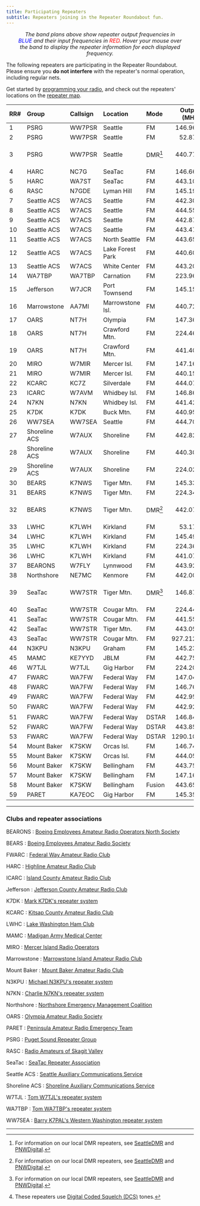 ```yaml
---
title: Participating Repeaters
subtitle: Repeaters joining in the Repeater Roundabout fun.
---
```


<div id="spectra"></div>

<p style="margin: 5px 2rem; font-size: 0.9rem; text-align:center; font-style: italic;">
The band plans above show repeater output frequencies in <span style="color: blue;">BLUE</span> and
their input frequencies in <span style="color: red;">RED</span>.  Hover your mouse over the band to
display the repeater information for each displayed frequency.
</p>

The following repeaters are participating in the Repeater Roundabout. Please ensure you **do not
interfere** with the repeater's normal operation, including regular nets.

Get started by [programming your radio](/files), and check out the repeaters' locations on the
[repeater map](/map).

| RR#   | Group         | Callsign   | Location         | Mode      |   Output (MHz) |   Offset (MHz) |                  Tone (Hz) |
|:------|:--------------|:-----------|:-----------------|:----------|---------------:|---------------:|---------------------------:|
| 1     | PSRG          | WW7PSR     | Seattle          | FM        |        146.960 |           -0.6 |                      103.5 |
| 2     | PSRG          | WW7PSR     | Seattle          | FM        |         52.870 |           -1.7 |                      103.5 |
| 3     | PSRG          | WW7PSR     | Seattle          | DMR[^dmr] |        440.775 |           +5.0 | CC2/TS1 Seattle1 TG/803153 |
| 4     | HARC          | NC7G       | SeaTac           | FM        |        146.660 |           -0.6 |                      103.5 |
| 5     | HARC          | WA7ST      | SeaTac           | FM        |        443.100 |           +5.0 |                      103.5 |
| 6     | RASC          | N7GDE      | Lyman Hill       | FM        |        145.190 |           -0.6 |                      127.3 |
| 7     | Seattle ACS   | W7ACS      | Seattle          | FM        |        442.300 |           +5.0 |                      141.3 |
| 8     | Seattle ACS   | W7ACS      | Seattle          | FM        |        444.550 |           +5.0 |                      141.3 |
| 9     | Seattle ACS   | W7ACS      | Seattle          | FM        |        442.875 |           +5.0 |                      141.3 |
| 10    | Seattle ACS   | W7ACS      | Seattle          | FM        |        443.475 |           +5.0 |                      141.3 |
| 11    | Seattle ACS   | W7ACS      | North Seattle    | FM        |        443.650 |           +5.0 |                      141.3 |
| 12    | Seattle ACS   | W7ACS      | Lake Forest Park | FM        |        440.600 |           +5.0 |                      141.3 |
| 13    | Seattle ACS   | W7ACS      | White Center     | FM        |        443.200 |           +5.0 |                      141.3 |
| 14    | WA7TBP        | WA7TBP     | Carnation        | FM        |        223.960 |           -1.6 |                      123.0 |
| 15    | Jefferson     | W7JCR      | Port Townsend    | FM        |        145.150 |           -0.6 |                      114.8 |
| 16    | Marrowstone   | AA7MI      | Marrowstone Isl. | FM        |        440.725 |           +5.0 |                      114.8 |
| 17    | OARS          | NT7H       | Olympia          | FM        |        147.360 |           +0.6 |                      103.5 |
| 18    | OARS          | NT7H       | Crawford Mtn.    | FM        |        224.460 |           -1.6 |                      103.5 |
| 19    | OARS          | NT7H       | Crawford Mtn.    | FM        |        441.400 |           +5.0 |                      103.5 |
| 20    | MIRO          | W7MIR      | Mercer Isl.      | FM        |        147.160 |           +0.6 |                      146.2 |
| 21    | MIRO          | W7MIR      | Mercer Isl.      | FM        |        440.150 |           +5.0 |                      103.5 |
| 22    | KCARC         | KC7Z       | Silverdale       | FM        |        444.075 |           +5.0 |                      103.5 |
| 23    | ICARC         | W7AVM      | Whidbey Isl.     | FM        |        146.860 |           -0.6 |                      127.3 |
| 24    | N7KN          | N7KN       | Whidbey Isl.     | FM        |        441.425 |           +5.0 |                      110.9 |
| 25    | K7DK          | K7DK       | Buck Mtn.        | FM        |        440.950 |           +5.0 |                      110.9 |
| 26    | WW7SEA        | WW7SEA     | Seattle          | FM        |        444.700 |           +5.0 |                      103.5 |
| 27    | Shoreline ACS | W7AUX      | Shoreline        | FM        |        442.825 |           +5.0 |                      103.5 |
| 28    | Shoreline ACS | W7AUX      | Shoreline        | FM        |        440.300 |           +5.0 |                      103.5 |
| 29    | Shoreline ACS | W7AUX      | Shoreline        | FM        |        224.020 |           -1.6 |                      103.5 |
| 30    | BEARS         | K7NWS      | Tiger Mtn.       | FM        |        145.330 |           -0.6 |                      179.9 |
| 31    | BEARS         | K7NWS      | Tiger Mtn.       | FM        |        224.340 |           -1.6 |                      110.9 |
| 32    | BEARS         | K7NWS      | Tiger Mtn.       | DMR[^dmr] |        442.075 |           +5.0 |   CC2/TS1 BEARS1 TG/312488 |
| 33    | LWHC          | K7LWH      | Kirkland         | FM        |         53.170 |           -1.7 |                      100.0 |
| 34    | LWHC          | K7LWH      | Kirkland         | FM        |        145.490 |           -0.6 |                      103.5 |
| 35    | LWHC          | K7LWH      | Kirkland         | FM        |        224.360 |           -1.6 |                      103.5 |
| 36    | LWHC          | K7LWH      | Kirkland         | FM        |        441.075 |           +5.0 |                      103.5 |
| 37    | BEARONS       | W7FLY      | Lynnwood         | FM        |        443.925 |           +5.0 |                      100.0 |
| 38    | Northshore    | NE7MC      | Kenmore          | FM        |        442.000 |           +5.0 |                      141.3 |
| 39    | SeaTac        | WW7STR     | Tiger Mtn.       | DMR[^dmr] |        146.875 |           -0.6 |     CC1/TS1 Local1 TG/3181 |
| 40    | SeaTac        | WW7STR     | Cougar Mtn.      | FM        |        224.440 |           -1.6 |                      103.5 |
| 41    | SeaTac        | WW7STR     | Cougar Mtn.      | FM        |        441.550 |           +5.0 |                      103.5 |
| 42    | SeaTac        | WW7STR     | Tiger Mtn.       | FM        |        443.050 |           +5.0 |                      103.5 |
| 43    | SeaTac        | WW7STR     | Cougar Mtn.      | FM        |       927.2125 |          -25.0 |                      114.8 |
| 44    | N3KPU         | N3KPU      | Graham           | FM        |        145.230 |           -0.6 |                      146.2 |
| 45    | MAMC          | KE7YYD     | JBLM             | FM        |        442.750 |           +5.0 |                      146.2 |
| 46    | W7TJL         | W7TJL      | Gig Harbor       | FM        |        224.200 |           -1.6 |                      123.0 |
| 47    | FWARC         | WA7FW      | Federal Way      | FM        |        147.040 |           +0.6 |                      103.5 |
| 48    | FWARC         | WA7FW      | Federal Way      | FM        |        146.760 |           -0.6 |                      103.5 |
| 49    | FWARC         | WA7FW      | Federal Way      | FM        |        442.950 |           +5.0 |                      103.5 |
| 50    | FWARC         | WA7FW      | Federal Way      | FM        |        442.925 |           +5.0 |                 D036[^dcs] |
| 51    | FWARC         | WA7FW      | Federal Way      | DSTAR     |        146.840 |           -0.6 |                            |
| 52    | FWARC         | WA7FW      | Federal Way      | DSTAR     |        443.850 |           +5.0 |                            |
| 53    | FWARC         | WA7FW      | Federal Way      | DSTAR     |       1290.100 |          -20.0 |                            |
| 54    | Mount Baker   | K7SKW      | Orcas Isl.       | FM        |        146.740 |           -0.6 |                      103.5 |
| 55    | Mount Baker   | K7SKW      | Orcas Isl.       | FM        |        444.050 |           +5.0 |                      103.5 |
| 56    | Mount Baker   | K7SKW      | Bellingham       | FM        |        443.750 |           +5.0 |                      103.5 |
| 57    | Mount Baker   | K7SKW      | Bellingham       | FM        |        147.160 |           +0.6 |                      103.5 |
| 58    | Mount Baker   | K7SKW      | Bellingham       | Fusion    |        443.650 |           +5.0 |                      103.5 |
| 59    | PARET         | KA7EOC     | Gig Harbor       | FM        |        145.350 |           -0.6 |                      103.5 |

---

### Clubs and repeater associations

BEARONS
: [Boeing Employees Amateur Radio Operators North Society](https://w7flybearons.org)

BEARS
: [Boeing Employees Amateur Radio Society](https://sites.google.com/site/k7nwsbears)

FWARC
: [Federal Way Amateur Radio Club](https://fwarc.org/)

HARC
: [Highline Amateur Radio Club](https://www.highlinearc.org/)

ICARC
: [Island County Amateur Radio Club](https://www.w7avm.org/)

Jefferson
: [Jefferson County Amateur Radio Club](https://w7jcr.wordpress.com/)

K7DK
: [Mark K7DK's repeater system](https://www.qrz.com/db/K7DK)

KCARC
: [Kitsap County Amateur Radio Club](https://kcarc.org/)

LWHC
: [Lake Washington Ham Club](https://lakewashingtonhamclub.org/)

MAMC
: [Madigan Army Medical Center](https://www.qrz.com/db/KE7YYD)

MIRO
: [Mercer Island Radio Operators](https://miro.cmivolunteers.org/)

Marrowstone
: [Marrowstone Island Amateur Radio Club](https://www.qrz.com/db/AA7MI)

Mount Baker
: [Mount Baker Amateur Radio Club](https://mbarc.groups.io/)

N3KPU
: [Michael N3KPU's repeater system](https://www.qrz.com/db/N3KPU)

N7KN
: [Charlie N7KN's repeater system](https://www.qrz.com/db/N7KN)

Northshore
: [Northshore Emergency Management Coalition](https://www.northshoreemc.com/)

OARS
: [Olympia Amateur Radio Society](https://www.olyham.org/)

PARET
: [Peninsula Amateur Radio Emergency Team](https://piercecountyares.net/)

PSRG
: [Puget Sound Repeater Group](http://psrg.org)

RASC
: [Radio Amateurs of Skagit Valley](http://rasconline.com/)

SeaTac
: [SeaTac Repeater Association](https://seatacra.com/)

Seattle ACS
: [Seattle Auxiliary Communications Service](https://www.seattleacs.org/)

Shoreline ACS
: [Shoreline Auxiliary Communications Service](https://sites.google.com/a/w7aux.org/shoreline-acs/)

W7TJL
: [Tom W7TJL's repeater system](https://www.qrz.com/db/W7TJL)

WA7TBP
: [Tom WA7TBP's repeater system](https://www.qrz.com/db/wa7tbp)

WW7SEA
: [Barry K7PAL's Western Washington repeater system](https://www.qrz.com/db/WW7SEA)



---

[^dmr]: For information on our local DMR repeaters, see [SeattleDMR](http://seattledmr.org/) and [PNWDigital](https://pnwdigital.net/).
[^nbfm]: This repeater operates in *narrow-band* FM mode; please use the 12.5 KHz deviation setting on your radio.
[^dcs]: These repeaters use [Digital Coded Squelch (DCS)](https://www.hamradioschool.com/post/get-the-right-signal-tone) tones.

<!-- Load Javascript for Spectrum Display -->
<script type="module" src="./assets/js/spectra-control.js">
</script>
